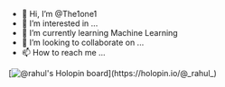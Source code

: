 - 👋 Hi, I’m @The1one1
- 👀 I’m interested in ...
- 🌱 I’m currently learning Machine Learning
- 💞️ I’m looking to collaborate on ...
- 📫 How to reach me ...

<!---
The1one1/The1one1 is a ✨ special ✨ repository because its `README.md` (this file) appears on your GitHub profile.
You can click the Preview link to take a look at your changes.
--->
[![@_rahul_'s Holopin board](https://holopin.me/_rahul_)](https://holopin.io/@_rahul_)

